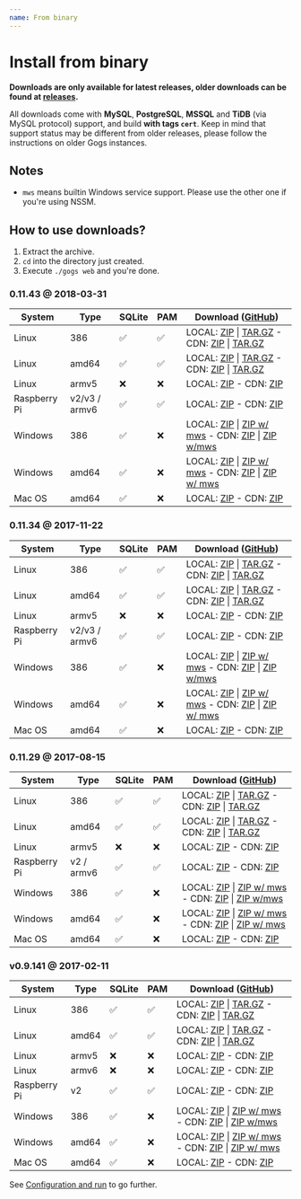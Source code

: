 ```yaml
---
name: From binary
---
```


# Install from binary

**Downloads are only available for latest releases, older downloads can be found at [releases](https://github.com/gogs/gogs/releases).**

All downloads come with **MySQL**, **PostgreSQL**, **MSSQL** and **TiDB** (via MySQL protocol) support, and build **with tags `cert`**. Keep in mind that support status may be different from older releases, please follow the instructions on older Gogs instances.

## Notes

- `mws` means builtin Windows service support. Please use the other one if you're using NSSM.

## How to use downloads?

1. Extract the archive.
2. `cd` into the directory just created.
3. Execute `./gogs web` and you're done.

### 0.11.43 @ 2018-03-31

|System|Type|SQLite|PAM|Download ([GitHub](https://github.com/gogs/gogs/releases/tag/v0.11.43))|
|------|----|------|---|--------|
|Linux|386|✅|✅|LOCAL: [ZIP](https://dl.gogs.io/0.11.43/gogs_0.11.43_linux_386.zip) \| [TAR.GZ](https://dl.gogs.io/0.11.43/gogs_0.11.43_linux_386.tar.gz) - CDN: [ZIP](https://cdn.gogs.io/0.11.43/gogs_0.11.43_linux_386.zip) \| [TAR.GZ](https://cdn.gogs.io/0.11.43/gogs_0.11.43_linux_386.tar.gz)|
|Linux|amd64|✅|✅|LOCAL: [ZIP](https://dl.gogs.io/0.11.43/gogs_0.11.43_linux_amd64.zip) \| [TAR.GZ](https://dl.gogs.io/0.11.43/gogs_0.11.43_linux_amd64.tar.gz) - CDN: [ZIP](https://cdn.gogs.io/0.11.43/gogs_0.11.43_linux_amd64.zip) \| [TAR.GZ](https://cdn.gogs.io/0.11.43/gogs_0.11.43_linux_amd64.tar.gz)|
|Linux|armv5|❌|❌|LOCAL: [ZIP](https://dl.gogs.io/0.11.43/gogs_0.11.43_linux_armv5.zip) - CDN: [ZIP](https://cdn.gogs.io/0.11.43/gogs_0.11.43_linux_armv5.zip)|
|Raspberry Pi|v2/v3 / armv6|✅|✅|LOCAL: [ZIP](https://dl.gogs.io/0.11.43/gogs_0.11.43_raspi2_armv6.zip) - CDN: [ZIP](https://cdn.gogs.io/0.11.43/gogs_0.11.43_raspi2_armv6.zip)|
|Windows|386|✅|❌|LOCAL: [ZIP](https://dl.gogs.io/0.11.43/gogs_0.11.43_windows_386.zip) \| [ZIP w/ mws](https://dl.gogs.io/0.11.43/gogs_0.11.43_windows_386_mws.zip) - CDN: [ZIP](https://cdn.gogs.io/0.11.43/gogs_0.11.43_windows_386.zip) \| [ZIP w/mws](https://cdn.gogs.io/0.11.43/gogs_0.11.43_windows_386_mws.zip)|
|Windows|amd64|✅|❌|LOCAL: [ZIP](https://dl.gogs.io/0.11.43/gogs_0.11.43_windows_amd64.zip) \| [ZIP w/ mws](https://dl.gogs.io/0.11.43/gogs_0.11.43_windows_amd64_mws.zip) - CDN: [ZIP](https://cdn.gogs.io/0.11.43/gogs_0.11.43_windows_amd64.zip) \| [ZIP w/ mws](https://cdn.gogs.io/0.11.43/gogs_0.11.43_windows_amd64_mws.zip)|
|Mac OS|amd64|✅|❌|LOCAL: [ZIP](https://dl.gogs.io/0.11.43/gogs_0.11.43_darwin_amd64.zip) - CDN: [ZIP](https://cdn.gogs.io/0.11.43/gogs_0.11.43_darwin_amd64.zip)|

### 0.11.34 @ 2017-11-22

|System|Type|SQLite|PAM|Download ([GitHub](https://github.com/gogs/gogs/releases/tag/v0.11.34))|
|------|----|------|---|--------|
|Linux|386|✅|✅|LOCAL: [ZIP](https://dl.gogs.io/0.11.34/linux_386.zip) \| [TAR.GZ](https://dl.gogs.io/0.11.34/linux_386.tar.gz) - CDN: [ZIP](https://cdn.gogs.io/0.11.34/linux_386.zip) \| [TAR.GZ](https://cdn.gogs.io/0.11.34/linux_386.tar.gz)|
|Linux|amd64|✅|✅|LOCAL: [ZIP](https://dl.gogs.io/0.11.34/linux_amd64.zip) \| [TAR.GZ](https://dl.gogs.io/0.11.34/linux_amd64.tar.gz) - CDN: [ZIP](https://cdn.gogs.io/0.11.34/linux_amd64.zip) \| [TAR.GZ](https://cdn.gogs.io/0.11.34/linux_amd64.tar.gz)|
|Linux|armv5|❌|❌|LOCAL: [ZIP](https://dl.gogs.io/0.11.34/linux_armv5.zip) - CDN: [ZIP](https://cdn.gogs.io/0.11.34/linux_armv5.zip)|
|Raspberry Pi|v2/v3 / armv6|✅|✅|LOCAL: [ZIP](https://dl.gogs.io/0.11.34/raspi2_armv6.zip) - CDN: [ZIP](https://cdn.gogs.io/0.11.34/raspi2_armv6.zip)|
|Windows|386|✅|❌|LOCAL: [ZIP](https://dl.gogs.io/0.11.34/windows_386.zip) \| [ZIP w/ mws](https://dl.gogs.io/0.11.34/windows_386_mws.zip) - CDN: [ZIP](https://cdn.gogs.io/0.11.34/windows_386.zip) \| [ZIP w/mws](https://cdn.gogs.io/0.11.34/windows_386_mws.zip)|
|Windows|amd64|✅|❌|LOCAL: [ZIP](https://dl.gogs.io/0.11.34/windows_amd64.zip) \| [ZIP w/ mws](https://dl.gogs.io/0.11.34/windows_amd64_mws.zip) - CDN: [ZIP](https://cdn.gogs.io/0.11.34/windows_amd64.zip) \| [ZIP w/ mws](https://cdn.gogs.io/0.11.34/windows_amd64_mws.zip)|
|Mac OS|amd64|✅|❌|LOCAL: [ZIP](https://dl.gogs.io/0.11.34/darwin_amd64.zip) - CDN: [ZIP](https://cdn.gogs.io/0.11.34/darwin_amd64.zip)|

### 0.11.29 @ 2017-08-15

|System|Type|SQLite|PAM|Download ([GitHub](https://github.com/gogs/gogs/releases/tag/v0.11.29))|
|------|----|------|---|--------|
|Linux|386|✅|✅|LOCAL: [ZIP](https://dl.gogs.io/0.11.29/linux_386.zip) \| [TAR.GZ](https://dl.gogs.io/0.11.29/linux_386.tar.gz) - CDN: [ZIP](https://cdn.gogs.io/0.11.29/linux_386.zip) \| [TAR.GZ](https://cdn.gogs.io/0.11.29/linux_386.tar.gz)|
|Linux|amd64|✅|✅|LOCAL: [ZIP](https://dl.gogs.io/0.11.29/linux_amd64.zip) \| [TAR.GZ](https://dl.gogs.io/0.11.29/linux_amd64.tar.gz) - CDN: [ZIP](https://cdn.gogs.io/0.11.29/linux_amd64.zip) \| [TAR.GZ](https://cdn.gogs.io/0.11.29/linux_amd64.tar.gz)|
|Linux|armv5|❌|❌|LOCAL: [ZIP](https://dl.gogs.io/0.11.29/linux_armv5.zip) - CDN: [ZIP](https://cdn.gogs.io/0.11.29/linux_armv5.zip)|
|Raspberry Pi|v2 / armv6|✅|✅|LOCAL: [ZIP](https://dl.gogs.io/0.11.29/raspi2_armv6.zip) - CDN: [ZIP](https://cdn.gogs.io/0.11.29/raspi2_armv6.zip)|
|Windows|386|✅|❌|LOCAL: [ZIP](https://dl.gogs.io/0.11.29/windows_386.zip) \| [ZIP w/ mws](https://dl.gogs.io/0.11.29/windows_386_mws.zip) - CDN: [ZIP](https://cdn.gogs.io/0.11.29/windows_386.zip) \| [ZIP w/mws](https://cdn.gogs.io/0.11.29/windows_386_mws.zip)|
|Windows|amd64|✅|❌|LOCAL: [ZIP](https://dl.gogs.io/0.11.29/windows_amd64.zip) \| [ZIP w/ mws](https://dl.gogs.io/0.11.29/windows_amd64_mws.zip) - CDN: [ZIP](https://cdn.gogs.io/0.11.29/windows_amd64.zip) \| [ZIP w/ mws](https://cdn.gogs.io/0.11.29/windows_amd64_mws.zip)|
|Mac OS|amd64|✅|❌|LOCAL: [ZIP](https://dl.gogs.io/0.11.29/darwin_amd64.zip) - CDN: [ZIP](https://cdn.gogs.io/0.11.29/darwin_amd64.zip)|

### v0.9.141 @ 2017-02-11

|System|Type|SQLite|PAM|Download ([GitHub](https://github.com/gogs/gogs/releases/tag/v0.9.141))|
|------|----|------|---|--------|
|Linux|386|✅|✅|LOCAL: [ZIP](https://dl.gogs.io/gogs_v0.9.141_linux_386.zip) \| [TAR.GZ](https://dl.gogs.io/gogs_v0.9.141_linux_386.tar.gz) - CDN: [ZIP](https://cdn.gogs.io/gogs_v0.9.141_linux_386.zip) \| [TAR.GZ](https://cdn.gogs.io/gogs_v0.9.141_linux_386.tar.gz)|
|Linux|amd64|✅|✅|LOCAL: [ZIP](https://dl.gogs.io/gogs_v0.9.141_linux_amd64.zip) \| [TAR.GZ](https://dl.gogs.io/gogs_v0.9.141_linux_amd64.tar.gz) - CDN: [ZIP](https://cdn.gogs.io/gogs_v0.9.141_linux_amd64.zip) \| [TAR.GZ](https://cdn.gogs.io/gogs_v0.9.141_linux_amd64.tar.gz)|
|Linux|armv5|❌|❌|LOCAL: [ZIP](https://dl.gogs.io/gogs_v0.9.141_linux_armv5.zip) - CDN: [ZIP](https://cdn.gogs.io/gogs_v0.9.141_linux_armv5.zip)|
|Linux|armv6|❌|❌|LOCAL: [ZIP](https://dl.gogs.io/gogs_v0.9.141_linux_armv6.zip) - CDN: [ZIP](https://cdn.gogs.io/gogs_v0.9.141_linux_armv6.zip)|
|Raspberry Pi|v2|✅|✅|LOCAL: [ZIP](https://dl.gogs.io/gogs_v0.9.141_raspi2_armv6.zip) - CDN: [ZIP](https://cdn.gogs.io/gogs_v0.9.141_raspi2_armv6.zip)|
|Windows|386|✅|❌|LOCAL: [ZIP](https://dl.gogs.io/gogs_v0.9.141_windows_386.zip) \| [ZIP w/ mws](https://dl.gogs.io/gogs_v0.9.141_windows_386_mws.zip) - CDN: [ZIP](https://cdn.gogs.io/gogs_v0.9.141_windows_386.zip) \| [ZIP w/mws](https://cdn.gogs.io/gogs_v0.9.141_windows_386_mws.zip)|
|Windows|amd64|✅|❌|LOCAL: [ZIP](https://dl.gogs.io/gogs_v0.9.141_windows_amd64.zip) \| [ZIP w/ mws](https://dl.gogs.io/gogs_v0.9.141_windows_amd64_mws.zip) - CDN: [ZIP](https://cdn.gogs.io/gogs_v0.9.141_windows_amd64.zip) \| [ZIP w/ mws](https://cdn.gogs.io/gogs_v0.9.141_windows_amd64_mws.zip)|
|Mac OS|amd64|✅|❌|LOCAL: [ZIP](https://dl.gogs.io/gogs_v0.9.141_darwin_amd64.zip) - CDN: [ZIP](https://cdn.gogs.io/gogs_v0.9.141_darwin_amd64.zip)|

See [Configuration and run](/docs/installation/configuration_and_run.html) to go further.